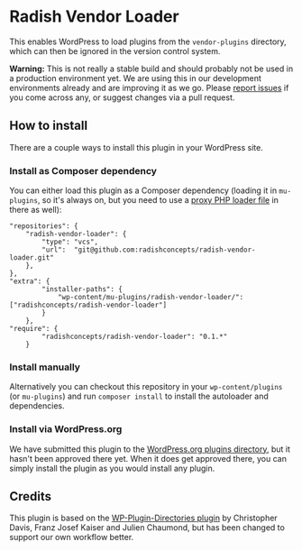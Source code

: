 # Radish Vendor Loader
This enables WordPress to load plugins from the `vendor-plugins` directory, which can then be ignored in the version control system.

**Warning:** This is not really a stable build and should probably not be used in a production environment yet. We are using this in our development environments already and are improving it as we go. Please [report issues](https://github.com/radishconcepts/radish-vendor-loader/issues) if you come across any, or suggest changes via a pull request.

## How to install
There are a couple ways to install this plugin in your WordPress site.

### Install as Composer dependency
You can either load this plugin as a Composer dependency (loading it in `mu-plugins`, so it's always on, but you need to use a [proxy PHP loader file](http://codex.wordpress.org/Must_Use_Plugins#Caveats) in there as well):

```
"repositories": {
	"radish-vendor-loader": {
		"type": "vcs",
		"url":  "git@github.com:radishconcepts/radish-vendor-loader.git"
	},
},
"extra": {
        "installer-paths": {
            "wp-content/mu-plugins/radish-vendor-loader/": ["radishconcepts/radish-vendor-loader"]
        }
    },
"require": {
		"radishconcepts/radish-vendor-loader": "0.1.*"
    }
```

### Install manually
Alternatively you can checkout this repository in your `wp-content/plugins` (or `mu-plugins`) and run `composer install` to install the autoloader and dependencies.

### Install via WordPress.org
We have submitted this plugin to the [WordPress.org plugins directory](https://wordpress.org/plugins/), but it hasn't been approved there yet. When it does get approved there, you can simply install the plugin as you would install any plugin.

## Credits
This plugin is based on the [WP-Plugin-Directories plugin](https://github.com/chrisguitarguy/WP-Plugin-Directories) by Christopher Davis, Franz Josef Kaiser and Julien Chaumond, but has been changed to support our own workflow better.